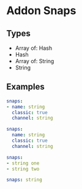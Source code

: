 # Addon Snaps



## Types

* Array of: Hash
* Hash
* Array of: String
* String



## Examples

```yaml
snaps:
- name: string
  classic: true
  channel: string
```

```yaml
snaps:
  name: string
  classic: true
  channel: string
```

```yaml
snaps:
- string one
- string two
```

```yaml
snaps: string

```
